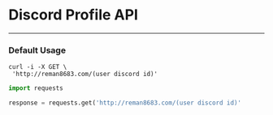 # Discord Profile API

---

### Default Usage

```
curl -i -X GET \
 'http://reman8683.com/(user discord id)'
```

```python
import requests

response = requests.get('http://reman8683.com/(user discord id)'
```

```javascript

```